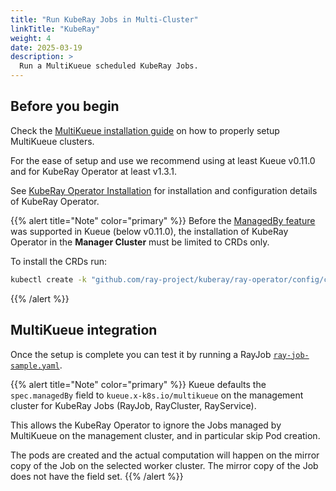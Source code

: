 ```yaml
---
title: "Run KubeRay Jobs in Multi-Cluster"
linkTitle: "KubeRay"
weight: 4
date: 2025-03-19
description: >
  Run a MultiKueue scheduled KubeRay Jobs.
---
```


## Before you begin

Check the [MultiKueue installation guide](/docs/tasks/manage/setup_multikueue) on how to properly setup MultiKueue clusters.

For the ease of setup and use we recommend using at least Kueue v0.11.0 and for KubeRay Operator at least v1.3.1.

See [KubeRay Operator Installation](https://docs.ray.io/en/latest/cluster/kubernetes/getting-started/raycluster-quick-start.html#step-2-deploy-a-kuberay-operator) for installation and configuration details of KubeRay Operator.

{{% alert title="Note" color="primary" %}}
Before the [ManagedBy feature](https://github.com/ray-project/kuberay/issues/2544) was supported in Kueue (below v0.11.0), the installation of KubeRay Operator in the <b>Manager Cluster</b> must be limited to CRDs only.

To install the CRDs run:
```bash
kubectl create -k "github.com/ray-project/kuberay/ray-operator/config/crd?ref=v1.3.0"
```
{{% /alert %}}

## MultiKueue integration

Once the setup is complete you can test it by running a RayJob [`ray-job-sample.yaml`](/docs/tasks/run/rayjobs/#example-rayjob).

{{% alert title="Note" color="primary" %}}
Kueue defaults the `spec.managedBy` field to `kueue.x-k8s.io/multikueue` on the management cluster for KubeRay Jobs (RayJob, RayCluster, RayService). 

This allows the KubeRay Operator to ignore the Jobs managed by MultiKueue on the management cluster, and in particular skip Pod creation. 

The pods are created and the actual computation will happen on the mirror copy of the Job on the selected worker cluster. 
The mirror copy of the Job does not have the field set.
{{% /alert %}}
